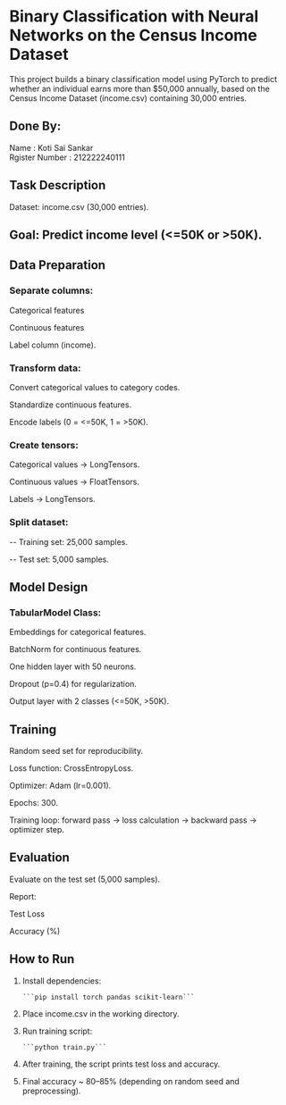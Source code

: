 # Binary Classification with Neural Networks on the Census Income Dataset
This project builds a binary classification model using PyTorch to predict whether an individual earns more than $50,000 annually, based on the Census Income Dataset (income.csv) containing 30,000 entries.
## Done By:
 Name : Koti Sai Sankar  
 Rgister Number : 212222240111
## Task Description
Dataset: income.csv (30,000 entries).

## Goal: Predict income level (<=50K or >50K).

## Data Preparation
### Separate columns:
Categorical features

Continuous features

Label column (income).

### Transform data:
Convert categorical values to category codes.

Standardize continuous features.

Encode labels (0 = <=50K, 1 = >50K).

### Create tensors:
Categorical values → LongTensors.

Continuous values → FloatTensors.

Labels → LongTensors.

### Split dataset:
-- Training set: 25,000 samples.

-- Test set: 5,000 samples.

## Model Design
### TabularModel Class:
Embeddings for categorical features.

BatchNorm for continuous features.

One hidden layer with 50 neurons.

Dropout (p=0.4) for regularization.

Output layer with 2 classes (<=50K, >50K).

## Training
Random seed set for reproducibility.

Loss function: CrossEntropyLoss.

Optimizer: Adam (lr=0.001).

Epochs: 300.

Training loop: forward pass → loss calculation → backward pass → optimizer step.

## Evaluation
Evaluate on the test set (5,000 samples).

Report:

Test Loss

Accuracy (%)

## How to Run
1) Install dependencies:

       ```pip install torch pandas scikit-learn```
2) Place income.csv in the working directory.

3) Run training script:

       ```python train.py```
4) After training, the script prints test loss and accuracy.

5) Final accuracy ~ 80–85% (depending on random seed and preprocessing).
